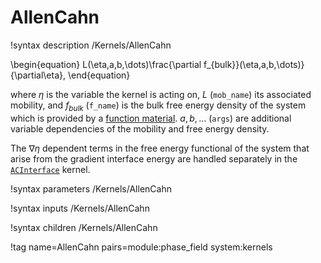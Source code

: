 # AllenCahn

!syntax description /Kernels/AllenCahn

\begin{equation}
L(\eta,a,b,\dots)\frac{\partial f_{bulk}}(\eta,a,b,\dots)}{\partial\eta},
\end{equation}

where $\eta$ is the variable the kernel is acting on, $L$ (`mob_name`) its
associated mobility, and $f_{bulk}$ (`f_name`) is the bulk free energy density
of the system which is provided by a [function material](../../introduction/FunctionMaterials).
$a,b,\dots$ (`args`)  are additional variable dependencies of the mobility and
free energy density.

The $\nabla \eta$ dependent terms in the free energy functional of the system
that arise from the gradient interface energy are handled separately in the
[`ACInterface`](/ACInterface.md) kernel.

!syntax parameters /Kernels/AllenCahn

!syntax inputs /Kernels/AllenCahn

!syntax children /Kernels/AllenCahn

!tag name=AllenCahn pairs=module:phase_field system:kernels
